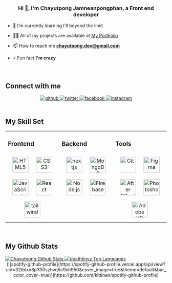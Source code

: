### <div align="center">Hi 👋, I'm Chayutpong Jamneanpongphan, a Front end developer</div>  
  

- 🌱 I’m currently learning I'll beyond the limit  
  

- 👨‍💻 All of my projects are available at [My PortFolio](https://chayutpong.dev)  
  

- 📫 How to reach me **chayutpong.dev@gmail.com**  
  

- ⚡ Fun fact **I'm crazy**  
  

<br/>  

## Connect with me  
<div align="center">
<a href="https://github.com/DEATHTINYZ" target="_blank">
<img src=https://img.shields.io/badge/github-%2324292e.svg?&style=for-the-badge&logo=github&logoColor=white alt=github style="margin-bottom: 5px;" />
</a>
<a href="https://twitter.com/DEATHTINVYZ" target="_blank">
<img src=https://img.shields.io/badge/twitter-%2300acee.svg?&style=for-the-badge&logo=twitter&logoColor=white alt=twitter style="margin-bottom: 5px;" />
</a>
<a href="https://www.facebook.com/chayutpong.chumneanpongpun" target="_blank">
<img src=https://img.shields.io/badge/facebook-%232E87FB.svg?&style=for-the-badge&logo=facebook&logoColor=white alt=facebook style="margin-bottom: 5px;" />
</a>
<a href="https://instagram.com/ur.ddream" target="_blank">
<img src=https://img.shields.io/badge/instagram-%23000000.svg?&style=for-the-badge&logo=instagram&logoColor=white alt=instagram style="margin-bottom: 5px;" />
</a>  
</div>  
  

<br/>  

## My Skill Set  
<table><tr><td valign="top" width="33%">



### Frontend  
<div align="center">  
<img style="margin: 10px" src="https://profilinator.rishav.dev/skills-assets/html5-original-wordmark.svg" alt="HTML5" height="50" />  
<img style="margin: 10px" src="https://profilinator.rishav.dev/skills-assets/css3-original-wordmark.svg" alt="CSS3" height="50" />  
<img style="margin: 10px" src="https://profilinator.rishav.dev/skills-assets/javascript-original.svg" alt="JavaScript" height="50" />  
<img style="margin: 10px" src="https://profilinator.rishav.dev/skills-assets/react-original-wordmark.svg" alt="React" height="50" />
<img style="margin: 10px" src="https://www.vectorlogo.zone/logos/tailwindcss/tailwindcss-icon.svg" alt="tailwind" height="50"/>
</div>

</td><td valign="top" width="33%">



### Backend  
<div align="center">
<img style="margin: 10px" src="https://cdn.worldvectorlogo.com/logos/nextjs-2.svg" alt="nextjs" height="50" />
<img style="margin: 10px" src="https://profilinator.rishav.dev/skills-assets/mongodb-original-wordmark.svg" alt="MongoDB" height="50" />  
<img style="margin: 10px" src="https://profilinator.rishav.dev/skills-assets/nodejs-original-wordmark.svg" alt="Node.js" height="50" />  
<img style="margin: 10px" src="https://profilinator.rishav.dev/skills-assets/firebase.png" alt="Firebase" height="50" />  
</div>

</td><td valign="top" width="33%">



### Tools  
<div align="center">  
<img style="margin: 10px" src="https://profilinator.rishav.dev/skills-assets/git-scm-icon.svg" alt="Git" height="50" />  
<img style="margin: 10px" src="https://profilinator.rishav.dev/skills-assets/figma-icon.svg" alt="Figma" height="50" />  
<img style="margin: 10px" src="https://profilinator.rishav.dev/skills-assets/aftereffects.png" alt="After Effects" height="50" />  
<img style="margin: 10px" src="https://profilinator.rishav.dev/skills-assets/photoshop-plain.svg" alt="Photoshop" height="50" />  
<img style="margin: 10px" src="https://profilinator.rishav.dev/skills-assets/adobexd.png" alt="Adobe XD" height="50" />  
</div>

</td></tr></table>  

<br/>  

## My Github Stats
<a href="https://github.com/DEATHTINYZ/github-readme-stats">
<img alt="Chayutpong Github Stats" src="https://github-readme-stats.vercel.app/api?username=deathtinyz&show_icons=true&count_private=flase&theme=react&hide_border=true&bg_color=0D1117" />
</a>
<a href="https://github.com/DEATHTINYZ/github-readme-stats">
<img alt="deathtinyz Top Languages" src="https://github-readme-stats.vercel.app/api/top-langs/?username=deathtinyz&langs_count=8&count_private=true&layout=compact&theme=react&hide_border=true&bg_color=0D1117" />
</a>
 
<br/>

<div align="center">
[![spotify-github-profile](https://spotify-github-profile.vercel.app/api/view?uid=32tblxn8p330szhvq5c9xh950&cover_image=true&theme=default&bar_color_cover=true)](https://github.com/kittinan/spotify-github-profile)
 
<br />

